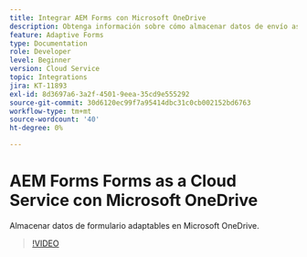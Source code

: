 ```yaml
---
title: Integrar AEM Forms con Microsoft OneDrive
description: Obtenga información sobre cómo almacenar datos de envío as a Cloud Service de Adobe Experience Manager Forms en Microsoft OneDrive.
feature: Adaptive Forms
type: Documentation
role: Developer
level: Beginner
version: Cloud Service
topic: Integrations
jira: KT-11893
exl-id: 8d3697a6-3a2f-4501-9eea-35cd9e555292
source-git-commit: 30d6120ec99f7a95414dbc31c0cb002152bd6763
workflow-type: tm+mt
source-wordcount: '40'
ht-degree: 0%

---
```


# AEM Forms Forms as a Cloud Service con Microsoft OneDrive

Almacenar datos de formulario adaptables en Microsoft OneDrive.

>[!VIDEO](https://video.tv.adobe.com/v/3415792/?quality=12&learn=on)
